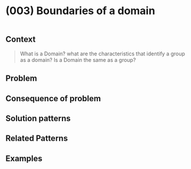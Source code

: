 # (003) Boundaries of a domain

<image>

## Context

>What is a Domain?  what are the characteristics that identify a group as a domain?  Is a Domain the same as a group?

## Problem


## Consequence of problem


## Solution patterns


## Related Patterns


## Examples


<links to examples>